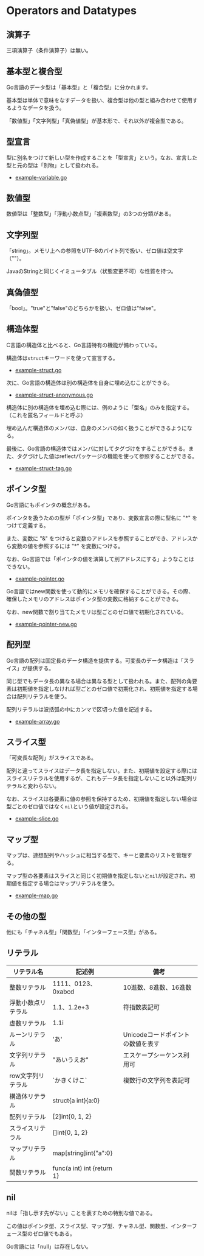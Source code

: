 # Operators and Datatypes

## 演算子

三項演算子（条件演算子）は無い。

## 基本型と複合型

Go言語のデータ型は「基本型」と「複合型」に分かれます。

基本型は単体で意味をなすデータを扱い、複合型は他の型と組み合わせて使用するようなデータを扱う。

「数値型」「文字列型」「真偽値型」が基本形で、それ以外が複合型である。

## 型宣言

型に別名をつけて新しい型を作成することを「型宣言」という。なお、宣言した型と元の型は「別物」として扱われる。

- [example-variable.go](./example-variable.go)

## 数値型

数値型は「整数型」「浮動小数点型」「複素数型」の3つの分類がある。

## 文字列型

「string」。メモリ上への参照をUTF-8のバイト列で扱い、ゼロ値は空文字（""）。

JavaのStringと同じくイミュータブル（状態変更不可）な性質を持つ。

## 真偽値型

「bool」。"true"と"false"のどちらかを扱い、ゼロ値は"false"。

## 構造体型

C言語の構造体と比べると、Go言語特有の機能が備わっている。

構造体は`struct`キーワードを使って宣言する。

- [example-struct.go](./example-struct.go)

次に、Go言語の構造体は別の構造体を自身に埋め込むことができる。

- [example-struct-anonymous.go](./example-struct-anonymous.go)

構造体に別の構造体を埋め込む際には、例のように「型名」のみを指定する。（これを匿名フィールドと呼ぶ）

埋め込んだ構造体のメンバは、自身のメンバの如く扱うことができるようになる。

最後に、Go言語の構造体ではメンバに対してタグづけをすることができる。また、タグづけした値はreflectパッケージの機能を使って参照することができる。

- [example-struct-tag.go](./example-struct-tag.go)

## ポインタ型

Go言語にもポインタの概念がある。

ポインタを扱うための型が「ポインタ型」であり、変数宣言の際に型名に "*" をつけて定義する。

また、変数に "&" をつけると変数のアドレスを参照することができ、アドレスから変数の値を参照するには "*" を変数につける。

なお、Go言語では「ポインタの値を演算して別アドレスにする」ようなことはできない。

- [example-pointer.go](./example-pointer.go)

Go言語ではnew関数を使って動的にメモリを確保することができる。その際、確保したメモリのアドレスはポインタ型の変数に格納することができる。

なお、new関数で割り当てたメモリは型ごとのゼロ値で初期化されている。

- [example-pointer-new.go](./example-pointer-new.go)

## 配列型

Go言語の配列は固定長のデータ構造を提供する。可変長のデータ構造は「スライス」が提供する。

同じ型でもデータ長の異なる場合は異なる型として扱われる。また、配列の角要素は初期値を指定しなければ型ごとのゼロ値で初期化され、初期値を指定する場合は配列リテラルを使う。

配列リテラルは波括弧の中にカンマで区切った値を記述する。

- [example-array.go](./example-array.go)

## スライス型

「可変長な配列」がスライスである。

配列と違ってスライスはデータ長を指定しない。また、初期値を設定する際にはスライスリテラルを使用するが、これもデータ長を指定しないこと以外は配列リテラルと変わらない。

なお、スライスは各要素に値の参照を保持するため、初期値を指定しない場合は型ごとのゼロ値ではなく`nil`という値が設定される。

- [example-slice.go](./example-slice.go)

## マップ型

マップは、連想配列やハッシュに相当する型で、キーと要素のリストを管理する。

マップ型の各要素はスライスと同じく初期値を指定しないと`nil`が設定され、初期値を指定する場合はマップリテラルを使う。

- [example-map.go](./example-map.go)

## その他の型

他にも「チャネル型」「関数型」「インターフェース型」がある。

## リテラル

| リテラル名         | 記述例                     | 備考                    |
|----------------|----------------------------|-------------------------|
| 整数リテラル       | 1111、0123、0xabcd           | 10進数、8進数、16進数     |
| 浮動小数点リテラル | 1.1、1.2e+3                 | 符指数表記可            |
| 虚数リテラル       | 1.1i                       |                         |
| ルーンリテラル        | 'あ'                        | Unicodeコードポイントの数値を表す |
| 文字列リテラル     | "あいうえお"                    | エスケープシーケンス利用可        |
| row文字列リテラル  | \`かきくけこ`                   | 複数行の文字列を表記可    |
| 構造体リテラル     | struct{a int}{a:0}         |                         |
| 配列リテラル       | [2]int{0, 1, 2}            |                         |
| スライスリテラル       | []int{0, 1, 2}             |                         |
| マップリテラル        | map[string]int{"a":0}      |                         |
| 関数リテラル       | func(a int) int {return 1} |                         |

## nil

nilは「指し示す先がない」ことを表すための特別な値である。

この値はポインタ型、スライス型、マップ型、チャネル型、関数型、インターフェース型のゼロ値でもある。

Go言語には「null」は存在しない。

